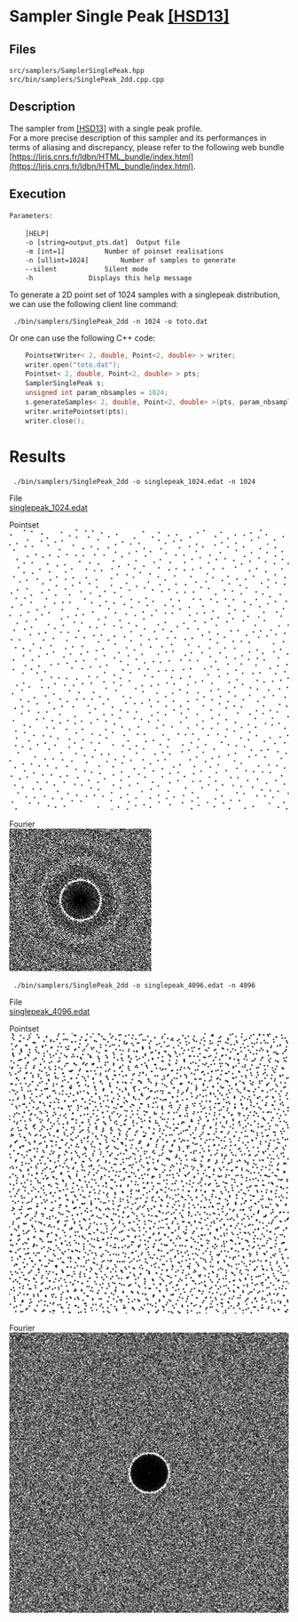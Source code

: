 # Sampler Single Peak [[HSD13]](http://kops.uni-konstanz.de/bitstream/handle/123456789/24358/Heck_243584.pdf%3Bjsessionid%3D6A7E6EFBFF35CDC5C5F8EBB5928C44F8?sequence%3D2)

## Files

```
src/samplers/SamplerSinglePeak.hpp  
src/bin/samplers/SinglePeak_2dd.cpp.cpp
```

## Description


The sampler from [[HSD13]](http://kops.uni-konstanz.de/bitstream/handle/123456789/24358/Heck_243584.pdf%3Bjsessionid%3D6A7E6EFBFF35CDC5C5F8EBB5928C44F8?sequence%3D2) with a single peak profile.  
For a more precise description of this sampler and its performances in terms of aliasing and discrepancy, please refer to the following web bundle [https://liris.cnrs.fr/ldbn/HTML_bundle/index.html](https://liris.cnrs.fr/ldbn/HTML_bundle/index.html).

## Execution

```
Parameters:  

	[HELP]
	-o [string=output_pts.dat]	Output file
	-m [int=1]			Number of poinset realisations
	-n [ullint=1024]		Number of samples to generate
	--silent 			Silent mode
	-h 				Displays this help message
```			

To generate a 2D point set of 1024 samples with a singlepeak distribution, we can use the following client line command:

     ./bin/samplers/SinglePeak_2dd -n 1024 -o toto.dat 

Or one can use the following C++ code:

```cpp    
    PointsetWriter< 2, double, Point<2, double> > writer;
    writer.open("toto.dat");
    Pointset< 2, double, Point<2, double> > pts;
    SamplerSinglePeak s;
    unsigned int param_nbsamples = 1024;
    s.generateSamples< 2, double, Point<2, double> >(pts, param_nbsamples);
    writer.writePointset(pts);
    writer.close();
```    			

Results
=======

     ./bin/samplers/SinglePeak_2dd -o singlepeak_1024.edat -n 1024 

File  
[singlepeak_1024.edat](data/singlepeak/singlepeak_1024.edat)

Pointset  
[![](data/singlepeak/singlepeak_1024.png)](data/singlepeak/singlepeak_1024.png)

Fourier  
[![](data/singlepeak/singlepeak_1024_fourier.png)](data/singlepeak/singlepeak_1024_fourier.png)

     ./bin/samplers/SinglePeak_2dd -o singlepeak_4096.edat -n 4096 

File  
[singlepeak_4096.edat](data/singlepeak/singlepeak_4096.edat)

Pointset  
[![](data/singlepeak/singlepeak_4096.png)](data/singlepeak/singlepeak_4096.png)

Fourier  
[![](data/singlepeak/singlepeak_4096_fourier.png)](data/singlepeak/singlepeak_4096_fourier.png)
